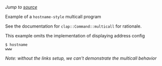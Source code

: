 *Jump to [source](multicall-hostname.rs)*

Example of a `hostname-style` multicall program

See the documentation for `clap::Command::multicall` for rationale.

This example omits the implementation of displaying address config

```console
$ hostname
www

```
*Note: without the links setup, we can't demonstrate the multicall behavior*
